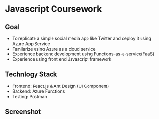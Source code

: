 # Javascript Coursework

## Goal
- To replicate a simple social media app like Twitter and deploy it using Azure App Service
- Familarize using Azure as a cloud service
- Experience backend development using Functions-as-a-service(FaaS)
- Experience using front end Javascript framework

## Technlogy Stack
- Frontend: React.js & Ant Design (UI Component)
- Backend: Azure Functions
- Testing: Postman 

## Screenshot
